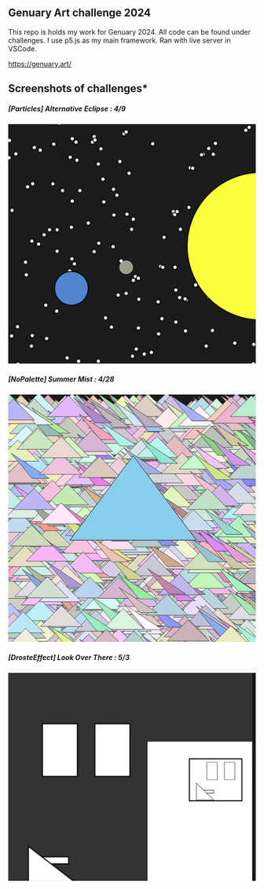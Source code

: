 ## Genuary Art challenge 2024

This repo is holds my work for Genuary 2024.  All code can be found under challenges.    I use p5.js as my main framework. Ran with live server in VSCode.

https://genuary.art/

## Screenshots of challenges*

##### [Particles] Alternative Eclipse : 4/9
!["[Particles] Alternative Eclipse"](./screenshots/0.particles.png)


##### [NoPalette] Summer Mist : 4/28
!["[No Palette] Summer Mist"](./screenshots/1.noPalette.png)


##### [DrosteEffect] Look Over There : 5/3
!["[Droste Effect] Look Over There"](./screenshots/2.dorsteEffect.png)

